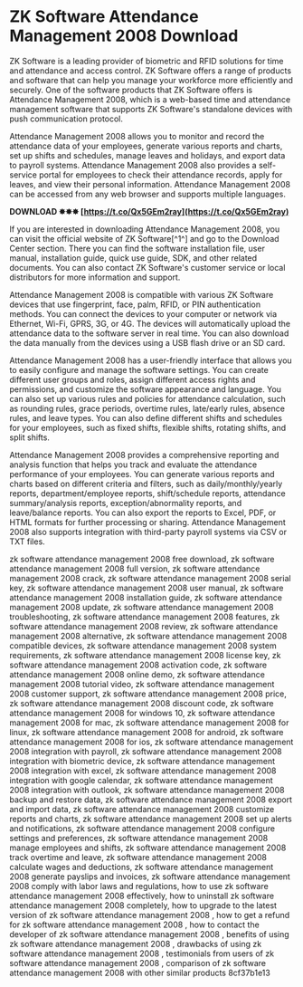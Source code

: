 
 
# ZK Software Attendance Management 2008 Download
 
ZK Software is a leading provider of biometric and RFID solutions for time and attendance and access control. ZK Software offers a range of products and software that can help you manage your workforce more efficiently and securely. One of the software products that ZK Software offers is Attendance Management 2008, which is a web-based time and attendance management software that supports ZK Software's standalone devices with push communication protocol.
 
Attendance Management 2008 allows you to monitor and record the attendance data of your employees, generate various reports and charts, set up shifts and schedules, manage leaves and holidays, and export data to payroll systems. Attendance Management 2008 also provides a self-service portal for employees to check their attendance records, apply for leaves, and view their personal information. Attendance Management 2008 can be accessed from any web browser and supports multiple languages.
 
**DOWNLOAD ✸✸✸ [https://t.co/Qx5GEm2ray](https://t.co/Qx5GEm2ray)**


 
If you are interested in downloading Attendance Management 2008, you can visit the official website of ZK Software[^1^] and go to the Download Center section. There you can find the software installation file, user manual, installation guide, quick use guide, SDK, and other related documents. You can also contact ZK Software's customer service or local distributors for more information and support.

Attendance Management 2008 is compatible with various ZK Software devices that use fingerprint, face, palm, RFID, or PIN authentication methods. You can connect the devices to your computer or network via Ethernet, Wi-Fi, GPRS, 3G, or 4G. The devices will automatically upload the attendance data to the software server in real time. You can also download the data manually from the devices using a USB flash drive or an SD card.
 
Attendance Management 2008 has a user-friendly interface that allows you to easily configure and manage the software settings. You can create different user groups and roles, assign different access rights and permissions, and customize the software appearance and language. You can also set up various rules and policies for attendance calculation, such as rounding rules, grace periods, overtime rules, late/early rules, absence rules, and leave types. You can also define different shifts and schedules for your employees, such as fixed shifts, flexible shifts, rotating shifts, and split shifts.
 
Attendance Management 2008 provides a comprehensive reporting and analysis function that helps you track and evaluate the attendance performance of your employees. You can generate various reports and charts based on different criteria and filters, such as daily/monthly/yearly reports, department/employee reports, shift/schedule reports, attendance summary/analysis reports, exception/abnormality reports, and leave/balance reports. You can also export the reports to Excel, PDF, or HTML formats for further processing or sharing. Attendance Management 2008 also supports integration with third-party payroll systems via CSV or TXT files.
 
zk software attendance management 2008 free download,  zk software attendance management 2008 full version,  zk software attendance management 2008 crack,  zk software attendance management 2008 serial key,  zk software attendance management 2008 user manual,  zk software attendance management 2008 installation guide,  zk software attendance management 2008 update,  zk software attendance management 2008 troubleshooting,  zk software attendance management 2008 features,  zk software attendance management 2008 review,  zk software attendance management 2008 alternative,  zk software attendance management 2008 compatible devices,  zk software attendance management 2008 system requirements,  zk software attendance management 2008 license key,  zk software attendance management 2008 activation code,  zk software attendance management 2008 online demo,  zk software attendance management 2008 tutorial video,  zk software attendance management 2008 customer support,  zk software attendance management 2008 price,  zk software attendance management 2008 discount code,  zk software attendance management 2008 for windows 10,  zk software attendance management 2008 for mac,  zk software attendance management 2008 for linux,  zk software attendance management 2008 for android,  zk software attendance management 2008 for ios,  zk software attendance management 2008 integration with payroll,  zk software attendance management 2008 integration with biometric device,  zk software attendance management 2008 integration with excel,  zk software attendance management 2008 integration with google calendar,  zk software attendance management 2008 integration with outlook,  zk software attendance management 2008 backup and restore data,  zk software attendance management 2008 export and import data,  zk software attendance management 2008 customize reports and charts,  zk software attendance management 2008 set up alerts and notifications,  zk software attendance management 2008 configure settings and preferences,  zk software attendance management 2008 manage employees and shifts,  zk software attendance management 2008 track overtime and leave,  zk software attendance management 2008 calculate wages and deductions,  zk software attendance management 2008 generate payslips and invoices,  zk software attendance management 2008 comply with labor laws and regulations,  how to use zk software attendance management 2008 effectively,  how to uninstall zk software attendance management 2008 completely,  how to upgrade to the latest version of zk software attendance management 2008 ,  how to get a refund for zk software attendance management 2008 ,  how to contact the developer of zk software attendance management 2008 ,  benefits of using zk software attendance management 2008 ,  drawbacks of using zk software attendance management 2008 ,  testimonials from users of zk software attendance management 2008 ,  comparison of zk software attendance management 2008 with other similar products
 8cf37b1e13
 
